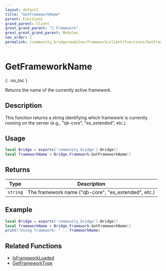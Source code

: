 ```yaml
---
layout: default
title: "GetFrameworkName"
parent: Functions
grand_parent: Client
great_grand_parent: "🧩 Framework"
great_great_grand_parent: Modules
nav_order: 2
permalink: /community_bridge/modules/framework/client/functions/GetFrameworkName/
---
```


# GetFrameworkName
{: .no_toc }

Returns the name of the currently active framework.

## Description

This function returns a string identifying which framework is currently running on the server (e.g., "qb-core", "es_extended", etc.).

## Usage

```lua
local Bridge = exports['community_bridge']:Bridge()
local frameworkName = Bridge.Framework.GetFrameworkName()
```

## Returns

| Type | Description |
|------|-------------|
| `string` | The framework name ("qb-core", "es_extended", etc.) |

## Example

```lua
local Bridge = exports['community_bridge']:Bridge()
local frameworkName = Bridge.Framework.GetFrameworkName()
print("Using framework: " .. frameworkName)
```

## Related Functions

- [IsFrameworkLoaded](../shared/IsFrameworkLoaded.md)
- [GetFrameworkType](../shared/GetFrameworkType.md)
